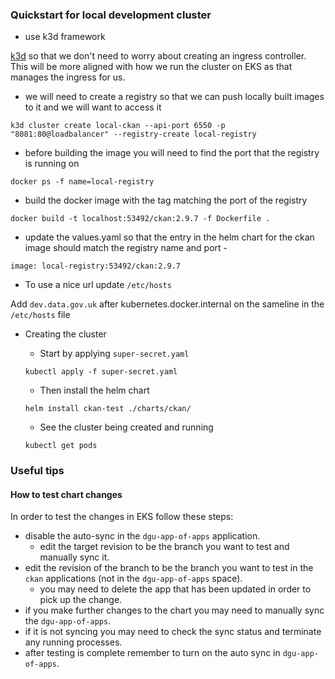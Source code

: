 ### Quickstart for local development cluster

- use k3d framework

[k3d](https://k3d.io/v5.4.6/) so that we don't need to worry about creating an ingress controller. This will be more aligned with how we run the cluster on EKS as that manages the ingress for us.

  - we will need to create a registry so that we can push locally built images to it and we will want to access it

`k3d cluster create local-ckan --api-port 6550 -p "8081:80@loadbalancer" --registry-create local-registry`

  - before building the image you will need to find the port that the registry is running on 

`docker ps -f name=local-registry`

  - build the docker image with the tag matching the port of the registry

`docker build -t localhost:53492/ckan:2.9.7 -f Dockerfile .`

  - update the values.yaml so that the entry in the helm chart for the ckan image should match the registry name and port - 

`image: local-registry:53492/ckan:2.9.7`

- To use a nice url update `/etc/hosts` 

Add `dev.data.gov.uk` after kubernetes.docker.internal on the sameline in the `/etc/hosts` file

- Creating the cluster

  - Start by applying `super-secret.yaml`

  `kubectl apply -f super-secret.yaml`

  - Then install the helm chart

  `helm install ckan-test ./charts/ckan/`

  - See the cluster being created and running

  `kubectl get pods`

### Useful tips

#### How to test chart changes

In order to test the changes in EKS follow these steps:

- disable the auto-sync in the `dgu-app-of-apps` application.
  - edit the target revision to be the branch you want to test and manually sync it.
- edit the revision of the branch to be the branch you want to test in the `ckan` applications (not in the `dgu-app-of-apps` space).
  - you may need to delete the app that has been updated in order to pick up the change.
- if you make further changes to the chart you may need to manually sync the `dgu-app-of-apps`.
- if it is not syncing you may need to check the sync status and terminate any running processes.
- after testing is complete remember to turn on the auto sync in `dgu-app-of-apps`.
